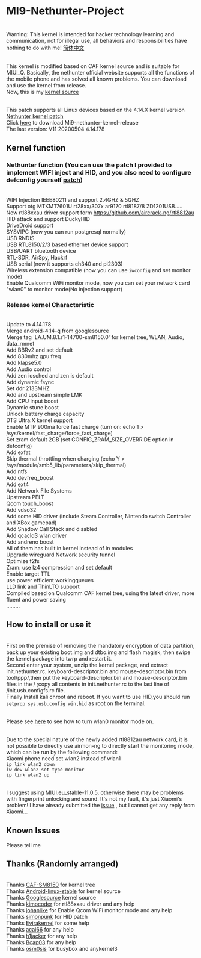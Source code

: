 # MI9-Nethunter-Project
<br> Warning: This kernel is intended for hacker technology learning and communication, not for illegal use, all behaviors and responsibilities have nothing to do with me!   [简体中文](https://github.com/shandongtlb/MI9-Nethunter-Project/blob/master/README_ZH.md)

<br> This kernel is modified based on CAF kernel source and is suitable for MIUI_Q. Basically, the nethunter official website supports all the functions of the mobile phone and has solved all known problems. You can download and use the kernel from release.
<br> Now, this is my [kernel source](https://github.com/shandongtlb/msm-4.14)

<br> This patch supports all Linux devices based on the 4.14.X kernel version [Nethunter kernel patch](https://github.com/shandongtlb/MI9-Nethunter-Project/blob/master/MI9-nethunter-4.14.patch)
<br> Click [here](https://github.com/shandongtlb/MI9-Nethunter-Project/releases) to download Mi9-nethunter-kernel-release
<br> The last version: V11 20200504 4.14.178
## Kernel function
### Nethunter function (You can use the patch I provided to implement WIFI inject and HID, and you also need to configure defconfig yourself [patch](https://github.com/shandongtlb/MI9-Nethunter-Project/blob/master/MI9-nethunter-4.14.patch))
<br>  WIFI Injection IEEE80211 and support 2.4GHZ & 5GHZ
<br>  Support otg MTKMT7601U rt28xx/307x ar9170 rtl8187/8 ZD1201USB.....
<br>  New rtl88xxau driver support form https://github.com/aircrack-ng/rtl8812au
<br>  HID attack and support DuckyHID
<br>  DriveDroid support
<br>  SYSVIPC (now you can run postgresql normally)
<br>  USB RNDIS
<br>  USB RTL8150/2/3 based ethernet device support
<br>  USB/UART bluetooth device
<br>  RTL-SDR, AirSpy, Hackrf
<br>  USB serial (now it supports ch340 and pl2303)
<br>  Wireless extension compatible (now you can use `iwconfig` and set monitor mode)
<br>  Enable Qualcomm WiFi monitor mode, now you can set your network card "wlan0" to monitor mode(No injection support)
### Release kernel Characteristic
<br>  Update to 4.14.178
<br>  Merge android-4.14-q from googlesource
<br>  Merge tag 'LA.UM.8.1.r1-14700-sm8150.0' for kernel tree, WLAN, Audio, data_rmnet
<br>  Add BBRv2 and set default
<br>  Add 830mhz gpu freq
<br>  Add klapse5.0
<br>  Add Audio control
<br>  Add zen iosched and zen is default
<br>  Add dynamic fsync
<br>  Set ddr 2133MHZ
<br>  Add and upstream simple LMK
<br>  Add CPU input boost
<br>  Dynamic stune boost
<br>  Unlock battery charge capacity
<br>  DTS Ultra:X kernel support
<br>  Enable MTP 900ma force fast charge (turn on: echo 1 > /sys/kernel/fast_charge/force_fast_charge)
<br>  Set zram default 2GB (set CONFIG_ZRAM_SIZE_OVERRIDE option in defconfig)
<br>  Add exfat
<br>  Skip thermal throttling when charging  (echo Y > /sys/module/smb5_lib/parameters/skip_thermal)
<br>  Add ntfs
<br>  Add devfreq_boost
<br>  Add ext4
<br>  Add Network File Systems
<br>  Upstream PELT
<br>  Qcom touch_boost
<br>  Add vdso32
<br>  Add some HID driver (include Steam Controller, Nintendo switch Controller and XBox gamepad)
<br>  Add Shadow Call Stack and disabled
<br>  Add qcacld3 wlan driver
<br>  Add andreno boost
<br>  All of them has built in kernel instead of in modules
<br>  Upgrade wireguard Network security tunnel
<br>  Optimize f2fs
<br>  Zram: use lz4 compression and set default
<br>  Enable target TTL
<br>  use power efficient workingqueues
<br>  LLD link and ThinLTO support
<br>  Compiled based on Qualcomm CAF kernel tree, using the latest driver, more fluent and power saving
<br>  .........
  
## How to install or use it
<br>  First on the premise of removing the mandatory encryption of data partition, back up your existing boot.img and dtbo.img and flash magisk, then swipe the kernel package into twrp and restart it.
<br>  Second enter your system, unzip the kernel package, and extract init.nethunter.rc, keyboard-descriptor.bin and mouse-descriptor.bin from tool/ppp/,then put the keyboard-descriptor.bin and mouse-descriptor.bin files in the / ;copy all contents in init.nethunter.rc to the last line of /init.usb.configfs.rc file.
<br>  Finally Install kali chroot and reboot.
If you want to use HID,you should run `setprop sys.usb.config win,hid` as root on the terminal.

<br>  Please see [here](https://github.com/kimocoder/qualcomm_android_monitor_mode) to see how to turn wlan0 monitor mode on.

<br>  Due to the special nature of the newly added rtl8812au network card, it is not possible to directly use airmon-ng to directly start the monitoring mode, which can be run by the following command:
<br>  Xiaomi phone need set wlan2 instead of wlan1
<br>  `ip link wlan2 down` 
<br>  `iw dev wlan2 set type monitor`
<br>  `ip link wlan2 up`


<br>  I suggest using MIUI.eu_stable-11.0.5, otherwise there may be problems with fingerprint unlocking and sound. It's not my fault, it's just Xiaomi's problem! I have already submitted the [issue](https://github.com/MiCode/Xiaomi_Kernel_OpenSource/issues/1213) , but I cannot get any reply from Xiaomi...

## Known Issues
Please tell me

## Thanks (Randomly arranged)
<br> Thanks [CAF-SM8150](https://source.codeaurora.org/quic/la/kernel/msm-4.14/) for kernel tree
<br> Thanks [Android-linux-stable](https://github.com/android-linux-stable/msm-4.14/tree/kernel.lnx.4.14.r4-rel) for kernel source
<br> Thanks [Googlesource](https://android.googlesource.com/kernel/common/+/refs/heads/android-4.14-q) kernel source
<br> Thanks [kimocoder](https://github.com/kimocoder) for rtl88xxau driver and any help 
<br> Thanks [johanlike](https://github.com/johanlike) for Enable Qcom WiFi monitor mode and any help
<br> Thanks [simonpunk](https://forum.xda-developers.com/oneplus-5/development/burgerhunter-t3638810) for HID patch
<br> Thanks [Evirakernel](https://github.com/evirakernel) for some help
<br> Thanks [acai66](https://github.com/acai66) for any help
<br> Thanks [h1jacker](https://github.com/h1jacker) for any help
<br> Thanks [Bcap03](https://github.com/Bcap03) for any help
<br> Thanks [osm0sis](https://github.com/osm0sis/AnyKernel3) for busybox and anykernel3
